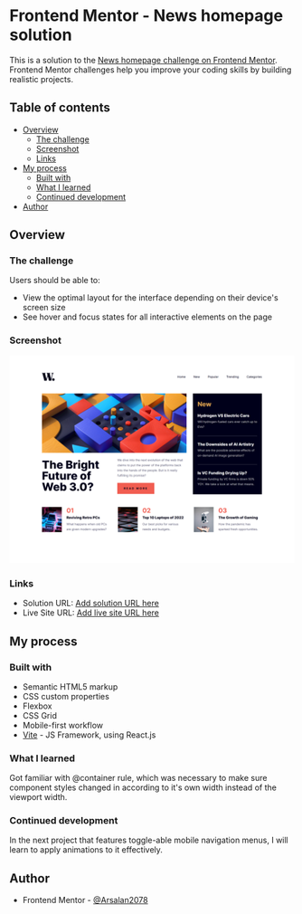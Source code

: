 # Frontend Mentor - News homepage solution

This is a solution to the [News homepage challenge on Frontend Mentor](https://www.frontendmentor.io/challenges/news-homepage-H6SWTa1MFl). Frontend Mentor challenges help you improve your coding skills by building realistic projects.

## Table of contents

- [Overview](#overview)
  - [The challenge](#the-challenge)
  - [Screenshot](#screenshot)
  - [Links](#links)
- [My process](#my-process)
  - [Built with](#built-with)
  - [What I learned](#what-i-learned)
  - [Continued development](#continued-development)
- [Author](#author)

## Overview

### The challenge

Users should be able to:

- View the optimal layout for the interface depending on their device's screen size
- See hover and focus states for all interactive elements on the page

### Screenshot

![](./screenshot.png)

### Links

- Solution URL: [Add solution URL here](https://github.com/Arsalan2078/news-homepage.git)
- Live Site URL: [Add live site URL here](https://mellifluous-pudding-83e991.netlify.app/)

## My process

### Built with

- Semantic HTML5 markup
- CSS custom properties
- Flexbox
- CSS Grid
- Mobile-first workflow
- [Vite](https://vite.dev/) - JS Framework, using React.js

### What I learned

Got familiar with @container rule, which was necessary to make sure component styles changed in according to it's own width instead of the viewport width.

### Continued development

In the next project that features toggle-able mobile navigation menus, I will learn to apply animations to it effectively.

## Author

- Frontend Mentor - [@Arsalan2078](https://www.frontendmentor.io/profile/Arsalan2078)
